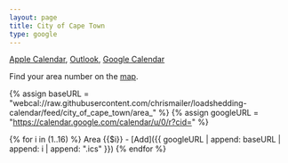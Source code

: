```yaml
---
layout: page
title: City of Cape Town
type: google
---
```


[Apple Calendar](cpt), [Outlook](cpt), <ins>Google Calendar</ins>


Find your area number on the [map](https://www.capetown.gov.za/Loadshedding1/loadshedding/maps/Load_Shedding_All_Areas_Schedule_and_Map.pdf).

{% assign baseURL = "webcal://raw.githubusercontent.com/chrismailer/loadshedding-calendar/feed/city_of_cape_town/area_" %}
{% assign googleURL = "https://calendar.google.com/calendar/u/0/r?cid=" %}

{% for i in (1..16) %}
Area {{$i}} - [Add]({{ googleURL | append: baseURL | append: i | append: ".ics" }})
{% endfor %}
